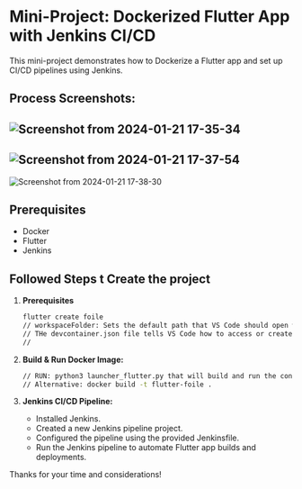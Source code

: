 # Mini-Project: Dockerized Flutter App with Jenkins CI/CD
This mini-project demonstrates how to Dockerize a Flutter app and set up CI/CD pipelines using Jenkins. 

## Process Screenshots:

![Screenshot from 2024-01-21 17-35-34](https://github.com/aliMissaoui/mini-project-flutter-devops/assets/68671238/ad57b691-d36c-4f8e-802f-f20ba23a7a5e)
---
![Screenshot from 2024-01-21 17-37-54](https://github.com/aliMissaoui/mini-project-flutter-devops/assets/68671238/ea57a42d-0739-42b0-a5a7-0aeea511f135)
---
![Screenshot from 2024-01-21 17-38-30](https://github.com/aliMissaoui/mini-project-flutter-devops/assets/68671238/d8307852-34e4-4aba-8116-78b09888ea0b)


## Prerequisites

- Docker
- Flutter
- Jenkins

## Followed Steps t Create the project

1. **Prerequisites**

    ```bash
    flutter create foile
    // workspaceFolder: Sets the default path that VS Code should open when connecting to the container.
    // THe devcontainer.json file tells VS Code how to access or create a development container with a well-defined tool and runtime stack.
    // 
    ```

2. **Build & Run Docker Image:**

    ```bash
    // RUN: python3 launcher_flutter.py that will build and run the container
    // Alternative: docker build -t flutter-foile .
    ```

3. **Jenkins CI/CD Pipeline:**

    - Installed Jenkins.
    - Created a new Jenkins pipeline project.
    - Configured the pipeline using the provided Jenkinsfile.
    - Run the Jenkins pipeline to automate Flutter app builds and deployments.

Thanks for your time and considerations!
